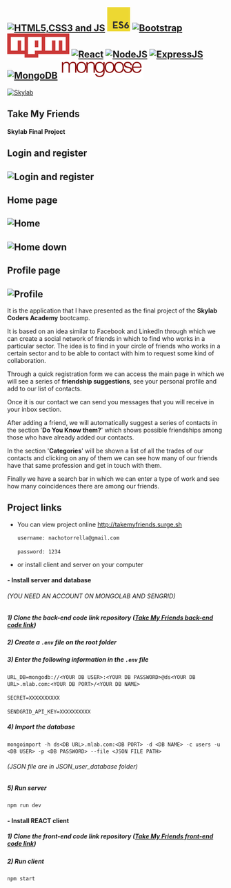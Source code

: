 [![HTML5,CSS3 and JS](https://github.com/FransLopez/logo-images/blob/master/logos/html5-css3-js.png)](http://www.w3.org/)
[![ES6](https://github.com/MarioTerron/logo-images/blob/master/logos/es6.png)](http://www.ecma-international.org/ecma-262/6.0/) 
[![Bootstrap](https://github.com/FransLopez/logo-images/blob/master/logos/bootstrap.png)](http://getbootstrap.com/)  
[![npm](https://github.com/MarioTerron/logo-images/blob/master/logos/npm.png)](https://www.npmjs.com/)
[![React](https://github.com/FransLopez/logo-images/blob/master/logos/react.png)](https://facebook.github.io/react/)
[![NodeJS](https://github.com/FransLopez/logo-images/blob/master/logos/nodejs.png)](https://nodejs.org/)
[![ExpressJS](https://github.com/MarioTerron/logo-images/blob/master/logos/expressjs.png)](http://expressjs.com///)
[![MongoDB](https://github.com/FransLopez/logo-images/blob/master/logos/mongodb.png)](https://www.mongodb.com/)
[![Monogoose](https://github.com/MarioTerron/logo-images/blob/master/logos/mongoose.png)](http://mongoosejs.com/)
---
[![Skylab](https://github.com/FransLopez/logo-images/blob/master/logos/skylab-56.png)](http://www.skylabcoders.com/)


## Take My Friends
#### Skylab Final Project

## Login and register
## ![Login and register](https://i.imgur.com/L7U0PT4.png)

## Home page
## ![Home](https://i.imgur.com/AFdmYCT.png)
## ![Home down](https://i.imgur.com/l8JLR9N.png)

## Profile page
## ![Profile](https://i.imgur.com/VtJ5aWW.png)

It is the application that I have presented as the final project of the **Skylab Coders Academy** bootcamp.

It is based on an idea similar to Facebook and LinkedIn through which we can create a social network of friends in which to find who works in a particular sector. The idea is to find in your circle of friends who works in a certain sector and to be able to contact with him to request some kind of collaboration.

Through a quick registration form we can access the main page in which we will see a series of **friendship suggestions**, see your personal profile and add to our list of contacts.

Once it is our contact we can send you messages that you will receive in your inbox section.

After adding a friend, we will automatically suggest a series of contacts in the section '**Do You Know them?**' which shows possible friendships among those who have already added our contacts.

In the section '**Categories**' will be shown a list of all the trades of our contacts and clicking on any of them we can see how many of our friends have that same profession and get in touch with them.

Finally we have a search bar in which we can enter a type of work and see how many coincidences there are among our friends.

## Project links

- You can view project online
    http://takemyfriends.surge.sh
    ```
    username: nachotorrella@gmail.com

    password: 1234
    ```

- or install client and server on your computer

#### - Install server and database
###### (YOU NEED AN ACCOUNT ON MONGOLAB AND SENGRID)

##### 1) Clone the back-end code link repository ([Take My Friends back-end code link](https://github.com/AgonisticKatai/take-my-friends-backend))

##### 2) Create a ```.env``` file on the root folder

##### 3) Enter the following information in the ```.env``` file

```
URL_DB=mongodb://<YOUR DB USER>:<YOUR DB PASSWORD>@ds<YOUR DB URL>.mlab.com:<YOUR DB PORT>/<YOUR DB NAME>

SECRET=XXXXXXXXXX

SENDGRID_API_KEY=XXXXXXXXXX
```

##### 4) Import the database
```
mongoimport -h ds<DB URL>.mlab.com:<DB PORT> -d <DB NAME> -c users -u <DB USER> -p <DB PASSWORD> --file <JSON FILE PATH>
```
###### (JSON file are in JSON_user_database folder)

##### 5) Run server
```
npm run dev
```

#### - Install REACT client

##### 1) Clone the front-end code link repository ([Take My Friends front-end code link](https://github.com/AgonisticKatai/take-my-friends))

##### 2) Run client
```
npm start
```
